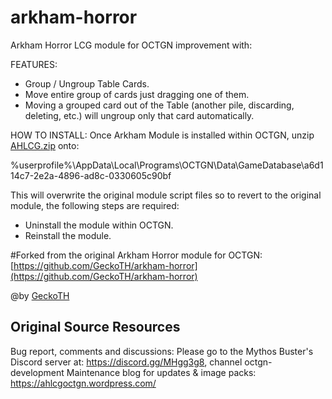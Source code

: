 # arkham-horror
Arkham Horror LCG module for OCTGN improvement with:

FEATURES:
- Group / Ungroup Table Cards.
- Move entire group of cards just dragging one of them.
- Moving a grouped card out of the Table (another pile, discarding, deleting, etc.) will ungroup only that card automatically.

HOW TO INSTALL:
Once Arkham Module is installed within OCTGN, unzip [AHLCG.zip](https://github.com/NMisut/arkham-horror/releases/download/1.1/AHLCG.zip) onto:

%userprofile%\AppData\Local\Programs\OCTGN\Data\GameDatabase\a6d114c7-2e2a-4896-ad8c-0330605c90bf

This will overwrite the original module script files so to revert to the original module, the following steps are required:
- Uninstall the module within OCTGN.
- Reinstall the module.

#Forked from the original Arkham Horror module for OCTGN:
[https://github.com/GeckoTH/arkham-horror](https://github.com/GeckoTH/arkham-horror)

@by [GeckoTH](https://github.com/GeckoTH) 

## Original Source Resources
Bug report, comments and discussions: Please go to the Mythos Buster's Discord server at: https://discord.gg/MHgg3g8, channel octgn-development
Maintenance blog for updates & image packs: https://ahlcgoctgn.wordpress.com/

